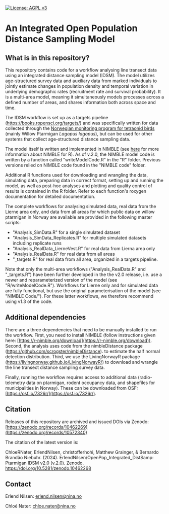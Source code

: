 
[![License: AGPL
v3](https://img.shields.io/badge/License-AGPL_v3-blue.svg)](https://www.gnu.org/licenses/agpl-3.0)

# An Integrated Open Population Distance Sampling Model

## What is in this repository?
This repository contains code for a workflow analysing line transect data
using an integrated distance sampling model (IDSM). 
The model utilizes age-structured survey data and auxiliary
data from marked individuals to jointly estimate changes in population density and
temporal variation in underlying demographic rates (recruitment rate and
survival probability). It is a multi-area model, meaning it simultaneously
models processes across a defined number of areas, and shares information
both across space and time. 

The IDSM workflow is set up as a targets pipeline (https://books.ropensci.org/targets/)
and was specifically written for data collected through the [Norwegian
monitoring program for tetraonid
birds](https://honsefugl.nina.no/Innsyn/en) (mainly Willow Ptarmigan
*Lagopus lagopus*), but can be used for other systems that collect
age-structured distance sampling data.

The model itself is written and implemented in NIMBLE 
(see [here](https://r-nimble.org/) for more information about NIMBLE for R). 
As of v.2.0, the NIMBLE model code is written by a function called "writeModelCode.R"
in the "R" folder. 
Previous versions relied on NIMBLE code found in the "NIMBLE code" folder. 

Additional R functions used for downloading and wrangling the data, simulating data, 
preparing data in correct format, setting up and running the model, as well 
as post-hoc analyses and plotting and quality control of results is contained in 
the R folder. Refer to each function's roxygen documentation for detailed documentation. 

The complete workflows for analysing simulated data, real data from the 
Lierne area only, and data from all areas for which public data on willow
ptarmigan in Norway are available are provided in the following master
scripts: 

- "Analysis_SimData.R" for a single simulated dataset
- "Analysis_SimData_Replicates.R" for multiple simulated datasets including replicate runs
- "Analysis_RealData_LierneVest.R" for real data from Lierna area only
- "Analysis_RealData.R" for real data from all areas
- "_targets.R" for real data from all area, organized in a targets pipeline.

Note that only the multi-area workflows ("Analysis_RealData.R" and "_targets.R") have been
further developed in the the v2.0 release, i.e. use a newer and reparameterized version
of the model (see "R/writeModelCode.R"). 
Workflows for Lierne only and for simulated data are fully functional, but
use the original parameterisation of the model (see "NIMBLE Code/"). For these latter 
workflows, we therefore recommend using v1.3 of the code. 
  
## Additional dependencies
There are a three dependencies that need to be manually installed to
run the workflow. 
First, you need to install NIMBLE (follow instructions given here: [https://r-nimble.org/download](https://r-nimble.org/download)). 
Second, the analysis uses code from the nimbleDistance package (https://github.com/scrogster/nimbleDistance). 
to estimate the half normal detection distribution. 
Third, we use the LivingNorwayR package (https://livingnorway.github.io/LivingNorwayR/) to download and
wrangle the line transect distance sampling survey data.

Finally, running the workflow requires access to additional data (radio-telemetry data on ptarmigan, 
rodent occupancy data, and shapefiles for municipalities in Norway). 
These can be downloaded from OSF: [https://osf.io/7326r/](https://osf.io/7326r/).

## Citation
Releases of this repository are archived and issued DOIs via Zenodo: [https://zenodo.org/records/10462269](https://zenodo.org/records/10572340)

The citation of the latest version is: 

ChloeRNater, ErlendNilsen, christofferhohi, Matthew Grainger, & Bernardo Brandão Niebuhr. (2024). 
ErlendNilsen/OpenPop_Integrated_DistSamp: Ptarmigan IDSM v2.0 (v.2.0). 
Zenodo. https://doi.org/10.5281/zenodo.10462268

## Contact
Erlend Nilsen: erlend.nilsen@nina.no

Chloé Nater: chloe.nater@nina.no
